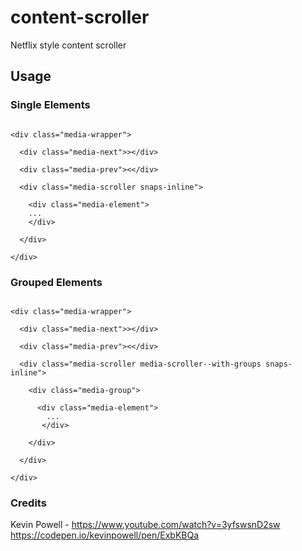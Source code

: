 # content-scroller
Netflix style content scroller

## Usage
### Single Elements

<pre><code>
&lt;div class="media-wrapper">
  
  &lt;div class="media-next">>&lt;/div>

  &lt;div class="media-prev">&lt;&lt;/div>

  &lt;div class="media-scroller snaps-inline">

    &lt;div class="media-element">
    ...
    &lt;/div>

  &lt;/div>
     
&lt;/div>
</code></pre>

### Grouped Elements

<pre><code>
&lt;div class="media-wrapper">
  
  &lt;div class="media-next">>&lt;/div>

  &lt;div class="media-prev">&lt;&lt;/div>

  &lt;div class="media-scroller media-scroller--with-groups snaps-inline">

    &lt;div class="media-group">
    
      &lt;div class="media-element">
        ...
       &lt;/div>
       
    &lt;/div>

  &lt;/div>
     
&lt;/div>
</code></pre>

### Credits
Kevin Powell - https://www.youtube.com/watch?v=3yfswsnD2sw
https://codepen.io/kevinpowell/pen/ExbKBQa

